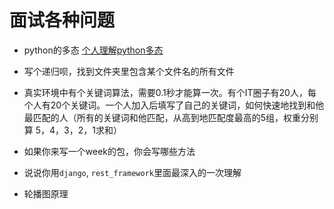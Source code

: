 # 面试各种问题
* python的多态
    [个人理解python多态](https://github.com/ramwin/python_tutorial/blob/master/polymorphism_多态.md)

* 写个递归呗，找到文件夹里包含某个文件名的所有文件

* 真实环境中有个关键词算法，需要0.1秒才能算一次。有个IT圈子有20人，每个人有20个关键词。一个人加入后填写了自己的关键词，如何快速地找到和他最匹配的人（所有的关键词和他匹配，从高到地匹配度最高的5组，权重分别算 5，4，3，2，1求和）

* 如果你来写一个week的包，你会写哪些方法

* 说说你用`django`, `rest_framework`里面最深入的一次理解

* 轮播图原理
